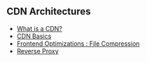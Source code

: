 ## CDN Architectures

- [What is a CDN?](https://www.imperva.com/learn/performance/what-is-cdn-how-it-works#how-cdn-works)
- [CDN Basics](https://www.imperva.com/learn/performance/cdn-architecture/)
- [Frontend Optimizations : File Compression](https://www.imperva.com/learn/performance/front-end-optimization-feo/#file-compression)
- [Reverse Proxy](https://www.f5.com/services/resources/glossary/reverse-proxy)
